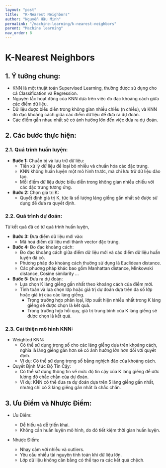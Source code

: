 ```yaml
---
layout: "post"
title:  "K-Nearest Neighbors"
author: "Nguyễn Hữu Minh"
permalink: "/machine-learning/k-nearest-neighbors"
parent: "Machine learning"
nav_order: 8
---
```


# K-Nearest Neighbors


## 1. Ý tưởng chung:

- KNN là một thuật toán Supervised Learning, thường được sử dụng cho cả Classification và Regression.
- Nguyên tắc hoạt động của KNN dựa trên việc đo đạc khoảng cách giữa các điểm dữ liệu.
- Dữ liệu được biểu diễn trong không gian nhiều chiều (n chiều), và KNN đo đạc khoảng cách giữa các điểm dữ liệu để đưa ra dự đoán.
- Các điểm gần nhau nhất sẽ có ảnh hưởng lớn đến việc đưa ra dự đoán.

## 2. Các bước thực hiện:

### 2.1. Quá trình huấn luyện:

- **Bước 1:** Chuẩn bị và lưu trữ dữ liệu:
    - Tiền xử lý dữ liệu để loại bỏ nhiễu và chuẩn hóa các đặc trưng.
    - KNN không huấn luyện một mô hình trước, mà chỉ lưu trữ dữ liệu đào tạo.
    - Mỗi điểm dữ liệu được biểu diễn trong không gian nhiều chiều với các đặc trưng tương ứng.
- **Bước 2:** Chọn giá trị K:
    - Quyết định giá trị K, tức là số lượng láng giềng gần nhất sẽ được sử dụng để đưa ra quyết định.

### 2.2. Quá trình dự đoán:

Từ kết quả đã có từ quá trình huấn luyện,

- **Bước 3:** Đưa điểm dữ liệu mới vào:
    - Mã hoá điểm dữ liệu mới thành vector đặc trưng.
- **Bước 4:** Đo đạc khoảng cách:
    - Đo đạc khoảng cách giữa điểm dữ liệu mới và các điểm dữ liệu huấn luyện đã có.
    - Phương pháp đo khoảng cách thường sử dụng là Euclidean distance.
    - Các phương pháp khác bao gồm Manhattan distance, Minkowski distance, Cosine similarity ...
- **Bước 5:** Đưa ra dự đoán:
    - Lựa chọn K láng giềng gần nhất theo khoảng cách của điểm mới.
    - Tính toán và lựa chọn lớp hoặc giá trị dự đoán dựa trên đa số lớp hoặc giá trị của các láng giềng.
        - Trong trường hợp phân loại, lớp xuất hiện nhiều nhất trong K láng giềng sẽ được chọn là kết quả.
        - Trong trường hợp hồi quy, giá trị trung bình của K láng giềng sẽ được chọn là kết quả.

### 2.3. Cải thiện mô hình KNN:

- Weighted KNN:
    - Có thể sử dụng trọng số cho các láng giềng dựa trên khoảng cách, nghĩa là láng giềng gần hơn sẽ có ảnh hưởng lớn hơn đối với quyết định.
    - Ví dụ: Có thể sử dụng trọng số bằng nghịch đảo của khoảng cách.
- Quyết Định Mức Độ Tin Cậy:
    - Có thể sử dụng thông tin về mức độ tin cậy của K láng giềng để ước lượng độ chắc chắn của dự đoán.
    - Ví dụ: KNN có thể đưa ra dự đoán dựa trên 5 láng giềng gần nhất, nhưng chỉ có 3 láng giềng gần nhất là chắc chắn.

## 3. Ưu Điểm và Nhược Điểm:

- Ưu Điểm:
    - Dễ hiểu và dễ triển khai.
    - Không cần huấn luyện mô hình, do đó tiết kiệm thời gian huấn luyện.

- Nhược Điểm:
    - Nhạy cảm với nhiễu và outliers.
    - Yêu cầu nhiều tài nguyên tính toán khi dữ liệu lớn.
    - Lớp dữ liệu không cân bằng có thể tạo ra các kết quả chệch.
